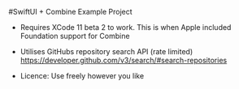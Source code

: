 #SwiftUI + Combine Example Project

* Requires XCode 11 beta 2 to work.  This is when Apple included Foundation support for Combine

* Utilises GitHubs repository search API (rate limited) https://developer.github.com/v3/search/#search-repositories

* Licence: Use freely however you like